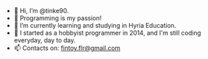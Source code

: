 - 👋 Hi, I’m @tinke90.
- 👀 Programming is my passion!
- 🌱 I’m currently learning and studying in Hyria Education.
- 💞️ I started as a hobbyist programmer in 2014,
      and I'm still coding everyday, day to day.
- 📫 Contacts on: fintoy.flr@gmail.com

<!---
tinke90/tinke90 is a ✨ special ✨ repository because its `README.md` (this file) appears on your GitHub profile.
You can click the Preview link to take a look at your changes.
--->
